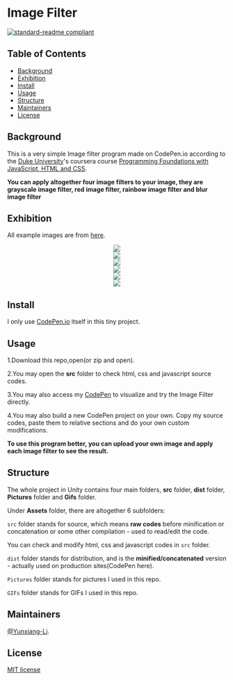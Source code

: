 # Image Filter

[![standard-readme compliant](https://img.shields.io/badge/readme%20style-standard-brightgreen.svg?style=flat-square)](https://github.com/RichardLitt/standard-readme)

## Table of Contents

- [Background](#Background)
- [Exhibition](#Exhibition)
- [Install](#install)
- [Usage](#usage)
- [Structure](#Structure)
- [Maintainers](#Maintainers)
- [License](#license)

## Background
This is a very simple Image filter program made on CodePen.io according to the [Duke University](https://duke.edu/)'s coursera course [Programming Foundations with JavaScript, HTML and CSS](https://www-cloudfront-alias.coursera.org/learn/duke-programming-web/home/welcome).

**You can apply altogether four image filters to your image, they are grayscale image filter, red image filter, rainbow image filter and blur image filter**

## Exhibition

All example images are from [here](https://github.com/Yunxiang-Li/CodePen_ImageFilter/tree/master/Pictures).

<div align="center"> <img src="https://github.com/Yunxiang-Li/CodePen_ImageFilter/blob/master/GIFs/Image%20FIlter%20exhibition.gif"/> </div>

<div align="center"> <img src="https://github.com/Yunxiang-Li/CodePen_ImageFilter/blob/master/Pictures/example1.PNG"/> </div>

<div align="center"> <img src="https://github.com/Yunxiang-Li/CodePen_ImageFilter/blob/master/Pictures/example2.PNG"/> </div>

<div align="center"> <img src="https://github.com/Yunxiang-Li/CodePen_ImageFilter/blob/master/Pictures/example3.PNG"/> </div>

<div align="center"> <img src="https://github.com/Yunxiang-Li/CodePen_ImageFilter/blob/master/Pictures/example4.PNG"/> </div>

<div align="center"> <img src="https://github.com/Yunxiang-Li/CodePen_ImageFilter/blob/master/Pictures/example5.PNG"/> </div>

## Install

I only use [CodePen.io](https://codepen.io/) itself in this tiny project.<br>

## Usage

1.Download this repo,open(or zip and open).

2.You may open the **src** folder to check html, css and javascript source codes.

3.You may also access my [CodePen](https://codepen.io/Kitzukikokone/pen/mdyqxXP) to visualize and try the Image Filter directly.

4.You may also build a new CodePen project on your own. Copy my source codes, paste them to relative sections and do your own custom modifications.

**To use this program better, you can upload your own image and apply each image filter to see the result.**

## Structure

The whole project in Unity contains four main folders, **src** folder, **dist** folder, **Pictures** folder and **Gifs** folder.<br>

Under **Assets** folder, there are altogether 6 subfolders:

```src``` folder stands for source, which means **raw codes** before minification or concatenation or some other compilation - used to read/edit the code.

You can check and modify html, css and javascript codes in ```src``` folder.

```dist``` folder stands for distribution, and is the **minified/concatenated** version - actually used on production sites(CodePen here).

```Pictures``` folder stands for pictures I used in this repo.

```GIFs``` folder stands for GIFs I used in this repo.

## Maintainers

[@Yunxiang-Li](https://github.com/Yunxiang-Li).

## License

[MIT license](https://github.com/Yunxiang-Li/CodePen_ImageFilter/blob/master/LICENSE)
